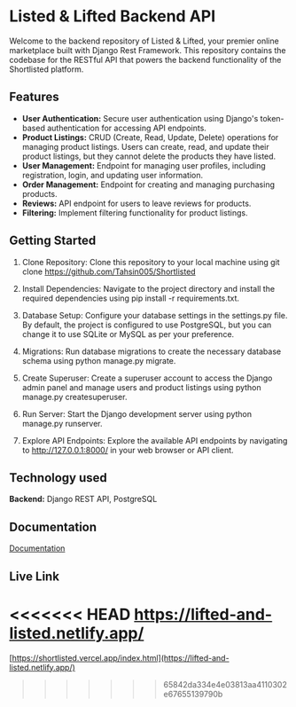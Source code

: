 
# Listed & Lifted Backend API


Welcome to the backend repository of Listed & Lifted, your premier online marketplace built with Django Rest Framework. This repository contains the codebase for the RESTful API that powers the backend functionality of the Shortlisted platform.
## Features

- **User Authentication:** Secure user authentication using Django's token-based authentication for accessing API endpoints.
- **Product Listings:** CRUD (Create, Read, Update, Delete) operations for managing product listings. Users can create, read, and update their product listings, but they cannot delete the products they have listed.
- **User Management:** Endpoint for managing user profiles, including registration, login, and updating user information.
- **Order Management:** Endpoint for creating and managing purchasing products.
- **Reviews:** API endpoint for users to leave reviews for products.
- **Filtering:** Implement filtering functionality for product listings.

## Getting Started

1. Clone Repository: Clone this repository to your local machine using git clone https://github.com/Tahsin005/Shortlisted

2. Install Dependencies: Navigate to the project directory and install the required dependencies using pip install -r requirements.txt.

3. Database Setup: Configure your database settings in the settings.py file. By default, the project is configured to use PostgreSQL, but you can change it to use SQLite or MySQL as per your preference.

4. Migrations: Run database migrations to create the necessary database schema using python manage.py migrate.

5. Create Superuser: Create a superuser account to access the Django admin panel and manage users and product listings using python manage.py createsuperuser.

6. Run Server: Start the Django development server using python manage.py runserver.

7. Explore API Endpoints: Explore the available API endpoints by navigating to http://127.0.0.1:8000/ in your web browser or API client.
## Technology used



**Backend:** Django REST API, PostgreSQL


## Documentation

[Documentation](https://docs.google.com/document/d/1T4xksYexwfVn3DL_4BhjQ74RO2jSyqf8FNJl_0ZwBBM/edit?usp=sharing)


## Live Link

<<<<<<< HEAD
https://lifted-and-listed.netlify.app/
=======
[https://shortlisted.vercel.app/index.html](https://lifted-and-listed.netlify.app/)
>>>>>>> 65842da334e4e03813aa4110302e67655139790b

